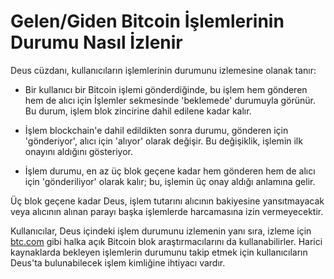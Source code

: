 # Gelen/Giden Bitcoin İşlemlerinin Durumu Nasıl İzlenir

Deus cüzdanı, kullanıcıların işlemlerinin durumunu izlemesine olanak tanır:

- Bir kullanıcı bir Bitcoin işlemi gönderdiğinde, bu işlem hem gönderen hem de alıcı için İşlemler sekmesinde 'beklemede' durumuyla görünür. Bu durum, işlem blok zincirine dahil edilene kadar kalır.

- İşlem blockchain'e dahil edildikten sonra durumu, gönderen için 'gönderiyor', alıcı için 'alıyor' olarak değişir. Bu değişiklik, işlemin ilk onayını aldığını gösteriyor.

- İşlem durumu, en az üç blok geçene kadar hem gönderen hem de alıcı için 'gönderiliyor' olarak kalır; bu, işlemin üç onay aldığı anlamına gelir.

Üç blok geçene kadar Deus, işlem tutarını alıcının bakiyesine yansıtmayacak veya alıcının alınan parayı başka işlemlerde harcamasına izin vermeyecektir.

Kullanıcılar, Deus içindeki işlem durumunu izlemenin yanı sıra, izleme için [btc.com](https://btc.com) gibi halka açık Bitcoin blok araştırmacılarını da kullanabilirler. Harici kaynaklarda bekleyen işlemlerin durumunu takip etmek için kullanıcıların Deus'ta bulunabilecek işlem kimliğine ihtiyacı vardır.